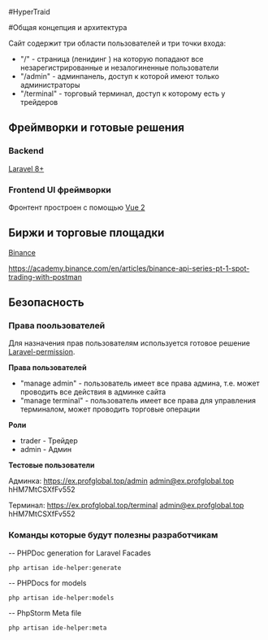 #HyperTraid 

#Общая концепция и архитектура

Сайт содержит три области пользователей и три точки входа:

* "/" - страница (ленидинг ) на которую попадают все незарегистрированные и незалогиненные пользователи
* "/admin" - админпанель, доступ к которой имеют только администраторы
* "/terminal" - торговый терминал, доступ к которому есть у трейдеров

## Фреймворки и готовые решения

### Backend 
[Laravel 8+](https://laravel.com/docs/8.x/)

### Frontend UI фреймворки
Фронтент простроен с помощью [Vue 2](https://ru.vuejs.org/v2/guide/)

## Биржи и торговые площадки
[Binance](https://binance-docs.github.io/apidocs/spot/en/#change-log)

https://academy.binance.com/en/articles/binance-api-series-pt-1-spot-trading-with-postman
  

## Безопасность

### Права поользователей

Для назначения прав пользователям используется готовое решение [Laravel-permission](https://spatie.be/docs/laravel-permission/v4/introduction).

**Права пользователей**
* "manage admin" - пользователь имеет все права админа, т.е. может проводить все действия в админке сайта
* "manage terminal" - пользователь имеет все права для управления терминалом, может проводить торговые операции

**Роли**
* trader - Трейдер
* admin - Админ

**Тестовые пользователи**

Админка:
https://ex.profglobal.top/admin
admin@ex.profglobal.top
hHM7MtCSXfFv552

Терминал:
https://ex.profglobal.top/terminal
admin@ex.profglobal.top
hHM7MtCSXfFv552

### Команды которые будут полезны разработчикам
-- PHPDoc generation for Laravel Facades

```php artisan ide-helper:generate```

-- PHPDocs for models

```php artisan ide-helper:models```

-- PhpStorm Meta file

```php artisan ide-helper:meta``` 




